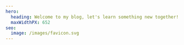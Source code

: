 ```yaml
---
hero:
  heading: Welcome to my blog, let's learn something new together!
  maxWidthPX: 652
seo:
  image: /images/favicon.svg
---
```

